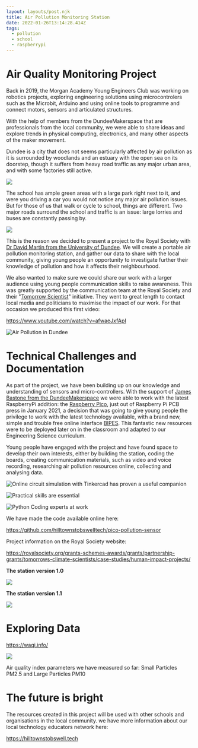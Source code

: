 ```yaml
---
layout: layouts/post.njk
title: Air Pollution Monitoring Station
date: 2022-01-26T13:14:28.414Z
tags:
  - pollution
  - school
  - raspberrypi
---
```

# Air Quality Monitoring Project

Back in 2019, the Morgan Academy Young Engineers Club was working on robotics projects, exploring engineering solutions using microcontrolers such as the Microbit, Arduino and using online tools to programme and connect motors, sensors and articulated structures.

With the help of members from the DundeeMakerspace that are professionals from the local community, we were able to share ideas and explore trends in physical computing, electronics, and many other aspects of the maker movement.

Dundee is a city that does not seems particularly affected by air pollution as it is surrounded by woodlands and an estuary with the open sea on its doorstep, though it suffers from heavy road traffic as any major urban area, and with some factories still active.

![](https://upload.wikimedia.org/wikipedia/commons/thumb/5/53/Dundee_and_Firth_of_Tay_from_Dundee_Law.jpeg/825px-Dundee_and_Firth_of_Tay_from_Dundee_Law.jpeg)

The school has ample green areas with a large park right next to it, and were you driving a car you would not notice any major air pollution issues. But for those of us that walk or cycle to school, things are different. Two major roads surround the school and traffic is an issue: large lorries and buses are constantly passing by.

![](/images/screenshot-from-2022-02-12-12-18-43.png)

This is the reason we decided to present a project to the Royal Society with [Dr David Martin from the University of Dundee](https://www.dundee.ac.uk/people/david-martin). We will create a portable air pollution monitoring station, and gather our data to share with the local community, giving young people an opportunity to investigate further their knowledge of pollution and how it affects their neighbourhood. 

We also wanted to make sure we could share our work with a larger audience using young people communication skills to raise awareness. This was greatly supported by the communication team at the Royal Society and their "[Tomorrow Scientist](https://royalsociety.org/grants-schemes-awards/grants/partnership-grants/tomorrows-climate-scientists/)" initiative. They went to great length to contact local media and politicians to maximise the impact of our work. For that occasion we produced this first video:

<https://www.youtube.com/watch?v=afwaeJxfApI>

![Air Pollution in Dundee](https://lh5.googleusercontent.com/K17tLCDsgLijTs6sGPE5aGzmT5fhUTalbABknwqhmvp3LUr0xU3eBmfuD45sh1vaoOr8qEJ6mGeBmsKLO29Un39YLbPiLQLSDZuui37JqcY6OmpiwIVGl5WZKCsYq8kKssnGJbGs "Air Pollution in Dundee")

# Technical Challenges and Documentation

As part of the project, we have been building up on our knowledge and understanding of sensors and micro-controllers. With the support of [James Bastone from the DundeeMakerspace](https://sen.scot/resources/social-enterprise-profiles/dundee-makerspace/) we were able to work with the latest RaspberryPi addition: the [Raspberry Pico](https://www.raspberrypi.com/products/raspberry-pi-pico/), just out of Raspberry Pi PCB press in January 2021, a decision that was going to give young people the privilege to work with the latest technology available, with a brand new, simple and trouble free online interface [BIPES](https://bipes.net.br/beta2/ui/). This fantastic new resources were to be deployed later on in the classroom and adapted to our Engineering Science curriculum.

Young people have engaged with the project and have found space to develop their own interests, either by building the station, coding the boards, creating communication materials, such as video and voice recording, researching air pollution resources online, collecting and analysing data. 

![](/images/screenshot-from-2022-02-13-12-38-04.png "Online circuit simulation with Tinkercad has proven a useful companion")

![Practical skills are essential](/images/screenshot-from-2022-02-27-21-10-20.png "Practical skills are essential")

![Python Coding experts at work](/images/screenshot-from-2022-02-27-21-07-12.png "Python Coding experts at work")

We have made the code available online here:

<https://github.com/hilltownstobswelltech/pico-pollution-sensor>

Project information on the Royal Society website: 

<https://royalsociety.org/grants-schemes-awards/grants/partnership-grants/tomorrows-climate-scientists/case-studies/human-impact-projects/>

**The station version 1.0**

![](/images/untitled.png)

**The station version 1.1**

![](https://lh3.googleusercontent.com/ZXXOI0-75jEcSA0wf1O_VKUYzUSJZpWUnvPhG-vmmDCkJWkTWKNNjirFZR5nD-lzX-OlsjuYQnWa3qLihytcwbT3YkFVBXn0zm-oPHrLTKCdSB_5R_zQRXvybhpMe99IZ4751gNI)

# Exploring Data

<https://waqi.info/>

![](https://lh6.googleusercontent.com/_Dp7MawoBhQv-PI1YPgmpxlPgSBEW8Nfq6Pt0aSeoaSeaHDMGMr-jx2lSWmQa5qzqxPlEM-a7V10vKsOdLQVywTaxNeT3DX1i0IjKRbOQ0chNlFk1HtbMmDtT3nwjXrc65_6LW0V)

Air quality index parameters we have measured so far: Small Particles PM2.5 and Large Particles PM10

# The future is bright

The resources created in this project will be used with other schools and organisations in the local community. we have more information about our local technology educators network here:

<https://hilltownstobswell.tech>